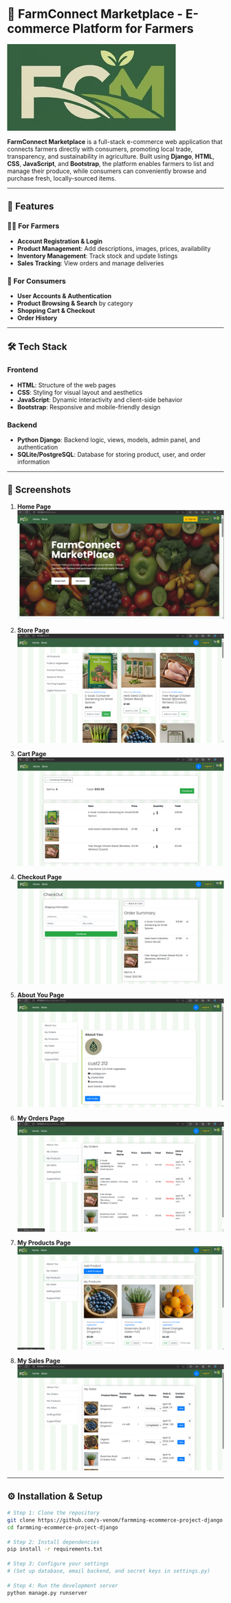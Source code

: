 # 🌾 FarmConnect Marketplace - E-commerce Platform for Farmers

![FCM Logo](static/images/fcm-logo.jpg)

**FarmConnect Marketplace** is a full-stack e-commerce web application that connects farmers directly with consumers, promoting local trade, transparency, and sustainability in agriculture. Built using **Django**, **HTML**, **CSS**, **JavaScript**, and **Bootstrap**, the platform enables farmers to list and manage their produce, while consumers can conveniently browse and purchase fresh, locally-sourced items.

---

## 🚀 Features

### 👨‍🌾 For Farmers
- **Account Registration & Login**
- **Product Management**: Add descriptions, images, prices, availability
- **Inventory Management**: Track stock and update listings
- **Sales Tracking**: View orders and manage deliveries

### 🛒 For Consumers
- **User Accounts & Authentication**
- **Product Browsing & Search** by category
- **Shopping Cart & Checkout**
- **Order History**

---

## 🛠️ Tech Stack

### Frontend
- **HTML**: Structure of the web pages
- **CSS**: Styling for visual layout and aesthetics
- **JavaScript**: Dynamic interactivity and client-side behavior
- **Bootstrap**: Responsive and mobile-friendly design

### Backend
- **Python Django**: Backend logic, views, models, admin panel, and authentication
- **SQLite/PostgreSQL**: Database for storing product, user, and order information

---

## 📸 Screenshots

1. **Home Page**  
   ![Home](https://github.com/s-venom/farmming-ecommerce-project-django/blob/main/static/images/1home%20page.png)

2. **Store Page**  
   ![Store](https://github.com/s-venom/farmming-ecommerce-project-django/blob/main/static/images/2store%20page.png)

3. **Cart Page**  
   ![Cart](https://github.com/s-venom/farmming-ecommerce-project-django/blob/main/static/images/3cart%20page.png)

4. **Checkout Page**  
   ![Checkout](https://github.com/s-venom/farmming-ecommerce-project-django/blob/main/static/images/4checkout%20page.png)

5. **About You Page**  
   ![About](https://github.com/s-venom/farmming-ecommerce-project-django/blob/main/static/images/5about%20you%20page.png)

6. **My Orders Page**  
   ![Orders](https://github.com/s-venom/farmming-ecommerce-project-django/blob/main/static/images/6my%20orders%20page.png)

7. **My Products Page**  
   ![Products](https://github.com/s-venom/farmming-ecommerce-project-django/blob/main/static/images/7my%20products%20page.png)

8. **My Sales Page**  
   ![Sales](https://github.com/s-venom/farmming-ecommerce-project-django/blob/main/static/images/8my%20sales%20page.png)

---

## ⚙️ Installation & Setup

```bash
# Step 1: Clone the repository
git clone https://github.com/s-venom/farmming-ecommerce-project-django.git
cd farmming-ecommerce-project-django

# Step 2: Install dependencies
pip install -r requirements.txt

# Step 3: Configure your settings
# (Set up database, email backend, and secret keys in settings.py)

# Step 4: Run the development server
python manage.py runserver
